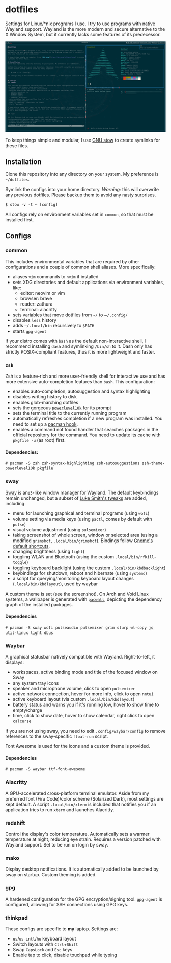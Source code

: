 # dotfiles

Settings for Linux/\*nix programs I use. I try to use programs with native Wayland support. Wayland is the more modern and secure alternative to the X Window System, but it currently lacks some features of its predecessor.

![screenshot](screenshot.png)

To keep things simple and modular, I use [GNU stow](https://gnu.org/software/stow) to create symlinks for these files.

## Installation
Clone this repository into any directory on your system. My preference is `~/dotfiles`.

Symlink the configs into your home directory. *Warning:* this will overwrite any previous dotfiles. Please backup them to avoid any nasty surprises. 

    $ stow -v -t ~ [config]

All configs rely on environment variables set in ``common``, so that must be installed first.

## Configs
### common

This includes environmental variables that are required by other configurations and a couple of common shell aliases. More specifically:
- aliases `vim` commands to `nvim` if installed
- sets XDG directories and default applications via environment variables, like:
  - editor: neovim or vim
  - browser: brave
  - reader: zathura
  - terminal: alacritty
- sets variables that move dotfiles from `~/` to ~`/.config/`
- disables `less` history
- adds `~/.local/bin` recursively to `$PATH`
- starts `gpg-agent`

If your distro comes with `bash` as the default non-interactive shell, I recommend installing `dash` and symlinking `/bin/sh` to it. Dash only has strictly POSIX-compliant features, thus it is more lightweight and faster.

### `zsh`

Zsh is a feature-rich and more user-friendly shell for interactive use and has more extensive auto-completion features than `bash`. This configuration:
- enables auto-completion, autosuggestion and syntax highlighting
- disables writing history to disk
- enables glob-marching dotfiles
- sets the gorgeous [`powerlevel10k`](https://github.com/romkatv/powerlevel10k) for its prompt
- sets the terminal title to the currently running program
- automatically refreshes completion if a new program was installed. You need to set up a [pacman hook](https://wiki.archlinux.org/index.php/zsh#On-demand_rehash).
- enables a command not found handler that searches packages in the official repository for the command. You need to update its cache with `pkgfile -u` (as root) first.

#### Dependencies:
    # pacman -S zsh zsh-syntax-highlighting zsh-autosuggestions zsh-theme-powerlevel10k pkgfile

### sway

[Sway](https://github.com/swaywm/sway) is an`i3`-like window manager for Wayland. The default keybindings remain unchanged, but a subset of [Luke Smith's tweaks](https://github.com/LukeSmithXyz/voidrice/) are added, including:
- menu for launching graphical and terminal programs (using `wofi`)
- volume setting via media keys (using `pactl`, comes by default with `pulse`)
- visual volume adjustment (using `pulsemixer`)
- taking screenshot of whole screen, window or selected area (using a modified `grimshot`, `.local/bin/grimshot`). Bindings follow [Gnome's default shortcuts](https://help.gnome.org/users/gnome-help/stable/screen-shot-record.html.en).
- changing brightness (using `light`)
- toggling WLAN and Bluetooth (using the custom `.local/bin/rfkill-toggle`)
- toggling keyboard backlight (using the custom `.local/bin/kbdbacklight`)
- keybindings for shutdown, reboot and hibernate (using `systemd`)
- a script for querying/monitoring keyboard layout changes (`.local/bin/kbdlayout`), used by waybar

A custom theme is set (see the screenshot). On Arch and Void Linux systems, a wallpaper is generated with [`pacwall`](https://github.com/Kharacternyk/pacwall), depicting the dependency graph of the installed packages. 

#### Dependencies
    # pacman -S sway wofi pulseaudio pulsemixer grim slurp wl-copy jq util-linux light dbus

### Waybar

A graphical statusbar natively compatible with Wayland. Right-to-left, it displays:
- workspaces, active binding mode and title of the focused window on Sway
- any system tray icons
- speaker and microphone volume, click to open `pulsemixer`
- active network connection, hover for more info, click to open `nmtui`
- active keyboard layout (via  custom `.local/bin/kbdlayout`)
- battery status and warns you if it's running low, hover to show time to empty/charge
- time, click to show date, hover to show calendar, right click to open `calcurse`

If you are not using sway, you need to edit `.config/waybar/config` to remove references to the sway-specific `float-run` script.

Font Awesome is used for the icons and a custom theme is provided.

#### Dependencies
    # pacman -S waybar ttf-font-awesome

### Alacritty

A GPU-accelerated cross-platform terminal emulator. Aside from my preferred font (Fira Code)/color scheme (Solarized Dark), most settings are kept default. A script `.local/bin/xterm` is included that notifies you if an application tries to run `xterm` and launches Alacritty.

### redshift

Control the display's color temperature. Automatically sets a warmer temperature at night, reducing eye strain. Requires a version patched with Wayland support. Set to be run on login by sway.

### mako

Display desktop notifications. It is automatically added to be launched by sway on startup. Custom theming is added.

### gpg

A hardened configuration for the GPG encryption/signing tool. `gpg-agent` is configured, allowing for SSH connections using GPG keys.

### thinkpad

These configs are specific to **my** laptop. Settings are:
- `us`/`us-intl`/`hu` keyboard layout
- Switch layouts with `Ctrl`+`Shift`
- Swap `CapsLock` and `Esc` keys
- Enable tap to click, disable touchpad while typing
